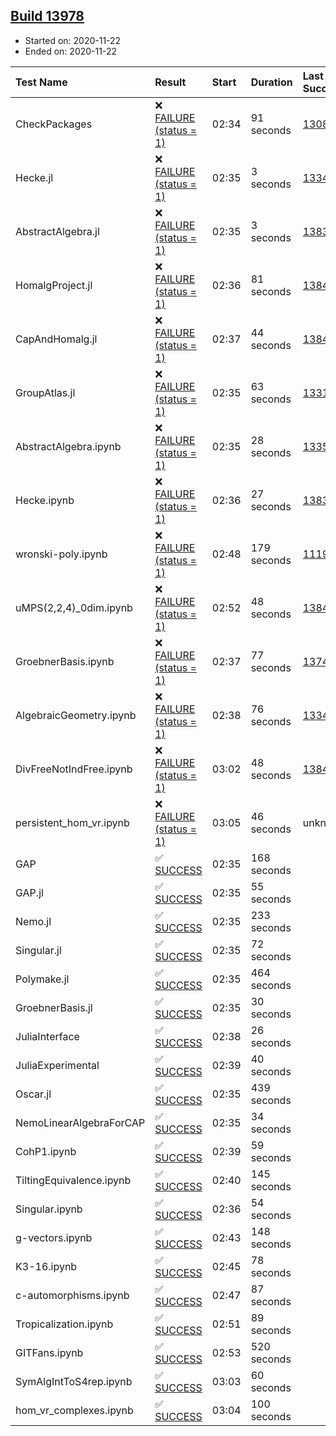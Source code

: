 ## [Build 13978](https://oscarci.mathematik.uni-kl.de/job/oscar/13978/)

* Started on: 2020-11-22
* Ended on: 2020-11-22

| Test Name    | Result | Start | Duration | Last Success | First Failure |
|:-------------|:-------|:------|:---------|:-------------|:--------------|
| CheckPackages | ❌ [FAILURE (status = 1)](https://oscarci.mathematik.uni-kl.de/job/oscar/13978/artifact/logs/build-13978/CheckPackages.log) | 02:34 | 91 seconds | [13085](https://oscarci.mathematik.uni-kl.de/job/oscar/13085/) | [13086](https://oscarci.mathematik.uni-kl.de/job/oscar/13086/) |
| Hecke.jl | ❌ [FAILURE (status = 1)](https://oscarci.mathematik.uni-kl.de/job/oscar/13978/artifact/logs/build-13978/Hecke.jl.log) | 02:35 | 3 seconds | [13341](https://oscarci.mathematik.uni-kl.de/job/oscar/13341/) | [13342](https://oscarci.mathematik.uni-kl.de/job/oscar/13342/) |
| AbstractAlgebra.jl | ❌ [FAILURE (status = 1)](https://oscarci.mathematik.uni-kl.de/job/oscar/13978/artifact/logs/build-13978/AbstractAlgebra.jl.log) | 02:35 | 3 seconds | [13837](https://oscarci.mathematik.uni-kl.de/job/oscar/13837/) | [13838](https://oscarci.mathematik.uni-kl.de/job/oscar/13838/) |
| HomalgProject.jl | ❌ [FAILURE (status = 1)](https://oscarci.mathematik.uni-kl.de/job/oscar/13978/artifact/logs/build-13978/HomalgProject.jl.log) | 02:36 | 81 seconds | [13845](https://oscarci.mathematik.uni-kl.de/job/oscar/13845/) | [13846](https://oscarci.mathematik.uni-kl.de/job/oscar/13846/) |
| CapAndHomalg.jl | ❌ [FAILURE (status = 1)](https://oscarci.mathematik.uni-kl.de/job/oscar/13978/artifact/logs/build-13978/CapAndHomalg.jl.log) | 02:37 | 44 seconds | [13845](https://oscarci.mathematik.uni-kl.de/job/oscar/13845/) | [13846](https://oscarci.mathematik.uni-kl.de/job/oscar/13846/) |
| GroupAtlas.jl | ❌ [FAILURE (status = 1)](https://oscarci.mathematik.uni-kl.de/job/oscar/13978/artifact/logs/build-13978/GroupAtlas.jl.log) | 02:35 | 63 seconds | [13311](https://oscarci.mathematik.uni-kl.de/job/oscar/13311/) | [13312](https://oscarci.mathematik.uni-kl.de/job/oscar/13312/) |
| AbstractAlgebra.ipynb | ❌ [FAILURE (status = 1)](https://oscarci.mathematik.uni-kl.de/job/oscar/13978/artifact/logs/build-13978/AbstractAlgebra.ipynb.log) | 02:35 | 28 seconds | [13355](https://oscarci.mathematik.uni-kl.de/job/oscar/13355/) | [13356](https://oscarci.mathematik.uni-kl.de/job/oscar/13356/) |
| Hecke.ipynb | ❌ [FAILURE (status = 1)](https://oscarci.mathematik.uni-kl.de/job/oscar/13978/artifact/logs/build-13978/Hecke.ipynb.log) | 02:36 | 27 seconds | [13837](https://oscarci.mathematik.uni-kl.de/job/oscar/13837/) | [13838](https://oscarci.mathematik.uni-kl.de/job/oscar/13838/) |
| wronski-poly.ipynb | ❌ [FAILURE (status = 1)](https://oscarci.mathematik.uni-kl.de/job/oscar/13978/artifact/logs/build-13978/wronski-poly.ipynb.log) | 02:48 | 179 seconds | [11192](https://oscarci.mathematik.uni-kl.de/job/oscar/11192/) | [11193](https://oscarci.mathematik.uni-kl.de/job/oscar/11193/) |
| uMPS(2,2,4)_0dim.ipynb | ❌ [FAILURE (status = 1)](https://oscarci.mathematik.uni-kl.de/job/oscar/13978/artifact/logs/build-13978/uMPS-2-2-4-_0dim.ipynb.log) | 02:52 | 48 seconds | [13841](https://oscarci.mathematik.uni-kl.de/job/oscar/13841/) | [13842](https://oscarci.mathematik.uni-kl.de/job/oscar/13842/) |
| GroebnerBasis.ipynb | ❌ [FAILURE (status = 1)](https://oscarci.mathematik.uni-kl.de/job/oscar/13978/artifact/logs/build-13978/GroebnerBasis.ipynb.log) | 02:37 | 77 seconds | [13748](https://oscarci.mathematik.uni-kl.de/job/oscar/13748/) | [13749](https://oscarci.mathematik.uni-kl.de/job/oscar/13749/) |
| AlgebraicGeometry.ipynb | ❌ [FAILURE (status = 1)](https://oscarci.mathematik.uni-kl.de/job/oscar/13978/artifact/logs/build-13978/AlgebraicGeometry.ipynb.log) | 02:38 | 76 seconds | [13341](https://oscarci.mathematik.uni-kl.de/job/oscar/13341/) | [13342](https://oscarci.mathematik.uni-kl.de/job/oscar/13342/) |
| DivFreeNotIndFree.ipynb | ❌ [FAILURE (status = 1)](https://oscarci.mathematik.uni-kl.de/job/oscar/13978/artifact/logs/build-13978/DivFreeNotIndFree.ipynb.log) | 03:02 | 48 seconds | [13845](https://oscarci.mathematik.uni-kl.de/job/oscar/13845/) | [13846](https://oscarci.mathematik.uni-kl.de/job/oscar/13846/) |
| persistent_hom_vr.ipynb | ❌ [FAILURE (status = 1)](https://oscarci.mathematik.uni-kl.de/job/oscar/13978/artifact/logs/build-13978/persistent_hom_vr.ipynb.log) | 03:05 | 46 seconds | unknown | unknown |
| GAP | ✅ [SUCCESS](https://oscarci.mathematik.uni-kl.de/job/oscar/13978/artifact/logs/build-13978/GAP.log) | 02:35 | 168 seconds |  |  |
| GAP.jl | ✅ [SUCCESS](https://oscarci.mathematik.uni-kl.de/job/oscar/13978/artifact/logs/build-13978/GAP.jl.log) | 02:35 | 55 seconds |  |  |
| Nemo.jl | ✅ [SUCCESS](https://oscarci.mathematik.uni-kl.de/job/oscar/13978/artifact/logs/build-13978/Nemo.jl.log) | 02:35 | 233 seconds |  |  |
| Singular.jl | ✅ [SUCCESS](https://oscarci.mathematik.uni-kl.de/job/oscar/13978/artifact/logs/build-13978/Singular.jl.log) | 02:35 | 72 seconds |  |  |
| Polymake.jl | ✅ [SUCCESS](https://oscarci.mathematik.uni-kl.de/job/oscar/13978/artifact/logs/build-13978/Polymake.jl.log) | 02:35 | 464 seconds |  |  |
| GroebnerBasis.jl | ✅ [SUCCESS](https://oscarci.mathematik.uni-kl.de/job/oscar/13978/artifact/logs/build-13978/GroebnerBasis.jl.log) | 02:35 | 30 seconds |  |  |
| JuliaInterface | ✅ [SUCCESS](https://oscarci.mathematik.uni-kl.de/job/oscar/13978/artifact/logs/build-13978/JuliaInterface.log) | 02:38 | 26 seconds |  |  |
| JuliaExperimental | ✅ [SUCCESS](https://oscarci.mathematik.uni-kl.de/job/oscar/13978/artifact/logs/build-13978/JuliaExperimental.log) | 02:39 | 40 seconds |  |  |
| Oscar.jl | ✅ [SUCCESS](https://oscarci.mathematik.uni-kl.de/job/oscar/13978/artifact/logs/build-13978/Oscar.jl.log) | 02:35 | 439 seconds |  |  |
| NemoLinearAlgebraForCAP | ✅ [SUCCESS](https://oscarci.mathematik.uni-kl.de/job/oscar/13978/artifact/logs/build-13978/NemoLinearAlgebraForCAP.log) | 02:35 | 34 seconds |  |  |
| CohP1.ipynb | ✅ [SUCCESS](https://oscarci.mathematik.uni-kl.de/job/oscar/13978/artifact/logs/build-13978/CohP1.ipynb.log) | 02:39 | 59 seconds |  |  |
| TiltingEquivalence.ipynb | ✅ [SUCCESS](https://oscarci.mathematik.uni-kl.de/job/oscar/13978/artifact/logs/build-13978/TiltingEquivalence.ipynb.log) | 02:40 | 145 seconds |  |  |
| Singular.ipynb | ✅ [SUCCESS](https://oscarci.mathematik.uni-kl.de/job/oscar/13978/artifact/logs/build-13978/Singular.ipynb.log) | 02:36 | 54 seconds |  |  |
| g-vectors.ipynb | ✅ [SUCCESS](https://oscarci.mathematik.uni-kl.de/job/oscar/13978/artifact/logs/build-13978/g-vectors.ipynb.log) | 02:43 | 148 seconds |  |  |
| K3-16.ipynb | ✅ [SUCCESS](https://oscarci.mathematik.uni-kl.de/job/oscar/13978/artifact/logs/build-13978/K3-16.ipynb.log) | 02:45 | 78 seconds |  |  |
| c-automorphisms.ipynb | ✅ [SUCCESS](https://oscarci.mathematik.uni-kl.de/job/oscar/13978/artifact/logs/build-13978/c-automorphisms.ipynb.log) | 02:47 | 87 seconds |  |  |
| Tropicalization.ipynb | ✅ [SUCCESS](https://oscarci.mathematik.uni-kl.de/job/oscar/13978/artifact/logs/build-13978/Tropicalization.ipynb.log) | 02:51 | 89 seconds |  |  |
| GITFans.ipynb | ✅ [SUCCESS](https://oscarci.mathematik.uni-kl.de/job/oscar/13978/artifact/logs/build-13978/GITFans.ipynb.log) | 02:53 | 520 seconds |  |  |
| SymAlgIntToS4rep.ipynb | ✅ [SUCCESS](https://oscarci.mathematik.uni-kl.de/job/oscar/13978/artifact/logs/build-13978/SymAlgIntToS4rep.ipynb.log) | 03:03 | 60 seconds |  |  |
| hom_vr_complexes.ipynb | ✅ [SUCCESS](https://oscarci.mathematik.uni-kl.de/job/oscar/13978/artifact/logs/build-13978/hom_vr_complexes.ipynb.log) | 03:04 | 100 seconds |  |  |
